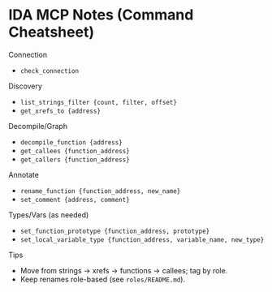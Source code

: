 # IDA MCP Notes (Command Cheatsheet)

Connection
- `check_connection`

Discovery
- `list_strings_filter {count, filter, offset}`
- `get_xrefs_to {address}`

Decompile/Graph
- `decompile_function {address}`
- `get_callees {function_address}`
- `get_callers {function_address}`

Annotate
- `rename_function {function_address, new_name}`
- `set_comment {address, comment}`

Types/Vars (as needed)
- `set_function_prototype {function_address, prototype}`
- `set_local_variable_type {function_address, variable_name, new_type}`

Tips
- Move from strings → xrefs → functions → callees; tag by role.
- Keep renames role-based (see `roles/README.md`).

